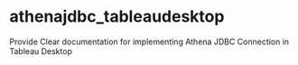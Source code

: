 # athenajdbc_tableaudesktop
Provide Clear documentation for implementing Athena JDBC Connection in Tableau Desktop
